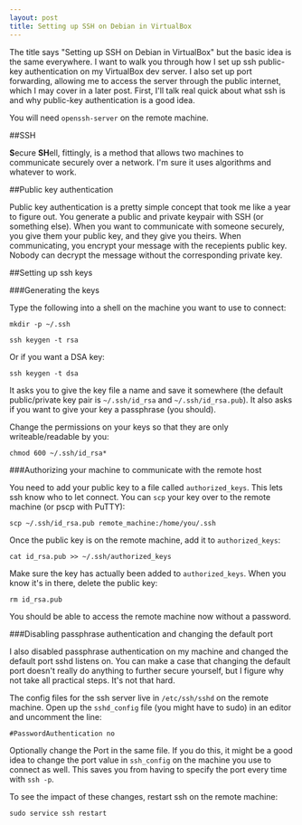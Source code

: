 ```yaml
---
layout: post
title: Setting up SSH on Debian in VirtualBox
---
```


The title says "Setting up SSH on Debian in VirtualBox" but the basic idea is the same everywhere.  I want to walk you through how I set up ssh public-key authentication on my VirtualBox dev server.  I also set up port forwarding, allowing me to access the server through the public internet, which I may cover in a later post.  First, I'll talk real quick about what ssh is and why public-key authentication is a good idea.

You will need `openssh-server` on the remote machine.

##SSH

**S**ecure **SH**ell, fittingly, is a method that allows two machines to communicate securely over a network.  I'm sure it uses algorithms and whatever to work.  

##Public key authentication

Public key authentication is a pretty simple concept that took me like a year to figure out.  You generate a public and private keypair with SSH (or something else).  When you want to communicate with someone securely, you give them your public key, and they give you theirs.  When communicating, you encrypt your message with the recepients public key.  Nobody can decrypt the message without the corresponding private key.

##Setting up ssh keys

###Generating the keys 

Type the following into a shell on the machine you want to use to connect:

`mkdir -p ~/.ssh`

`ssh keygen -t rsa`

Or if you want a DSA key:

`ssh keygen -t dsa`

It asks you to give the key file a name and save it somewhere  (the default public/private key pair  is `~/.ssh/id_rsa` and `~/.ssh/id_rsa.pub`).  It also asks if you want to give your key a passphrase (you should).

Change the permissions on your keys so that they are only writeable/readable by you:

`chmod 600 ~/.ssh/id_rsa*`

###Authorizing your machine to communicate with the remote host

You need to add your public key to a file called `authorized_keys`.  This lets ssh know who to let connect.  You can `scp` your key over to the remote machine (or pscp with PuTTY):

`scp ~/.ssh/id_rsa.pub remote_machine:/home/you/.ssh`

Once the public key is on the remote machine, add it to `authorized_keys`:

`cat id_rsa.pub >> ~/.ssh/authorized_keys`

Make sure the key has actually been added to `authorized_keys`.  When you know it's in there, delete the public key:

`rm id_rsa.pub`

You should be able to access the remote machine now without a password.

###Disabling passphrase authentication and changing the default port

I also disabled passphrase authentication on my machine and changed the default port sshd listens on.  You can make a case that changing the default port doesn't really do anything to further secure yourself, but I figure why not take all practical steps.  It's not that hard.

The config files for the ssh server live in `/etc/ssh/sshd` on the remote machine.  Open up the `sshd_config` file (you might have to sudo) in an editor and uncomment the line:

`#PasswordAuthentication no`

Optionally change the Port in the same file. If you do this, it might be a good idea to change the port value in `ssh_config` on the machine you use to connect as well.  This saves you from having to specify the port every time with `ssh -p`.

To see the impact of these changes, restart ssh on the remote machine:

`sudo service ssh restart`
 
